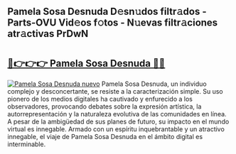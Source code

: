## Pamela Sosa Desnuda D𝚎sn𝚞dos filtr𝚊dos - Parts-OVU Vid𝚎os f𝚘tos - N𝚞evas filtr𝚊ciones atr𝚊ctivas PrDwN

# <h2><a href="http://mb6ux55.tromn.icu/?c=Pamela+Sosa+Desnuda">🔗👉👉👉 Pamela Sosa Desnuda 🔗🔗</a></h2>

[![Pamela Sosa Desnuda nuevo](https://i.imgur.com/pEAQMta.gif)](http://mb6ux55.tromn.icu/?c=Pamela+Sosa+Desnuda)
Pamela Sosa Desnuda, un individuo complejo y desconcertante, se resiste a la caracterización simple. Su uso pionero de los medios digitales ha cautivado y enfurecido a los observadores, provocando debates sobre la expresión artística, la autorrepresentación y la naturaleza evolutiva de las comunidades en línea. A pesar de la ambigüedad de sus planes de futuro, su impacto en el mundo virtual es innegable. Armado con un espíritu inquebrantable y un atractivo innegable, el viaje de Pamela Sosa Desnuda en el ámbito digital es interminable.
